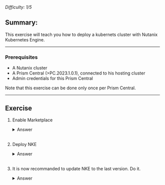 *Difficulty: 1/5*

## Summary:

This exercise will teach you how to deploy a kubernets cluster with Nutanix Kubernetes Engine. 

---

### Prerequisites
* A Nutanix cluster
* A Prism Central (>PC.2023.1.0.1), connected to his hosting cluster
* Admin credentials for this Prism Central

Note that this exercise can be done only once per Prism Central.

---

## Exercise

1. Enable Marketplace
    <details>
    <summary>Answer</summary>
    
    1. Connect on PC with admin user
    1. In the main menu, select `Apps and Marketplace`
        <br><img src="images/1.png" width="300px">
    1. Click on `Enable Marketplace` link
        <br><img src="images/2.png" width="600px">
    1. Click on `Enable Marketplace` blue button 
        <br><img src="images/3.png" width="150px">
    1. Wait for few minutes (approx 8/10 mn)
    1. After Markeplace activation, the `get` button on the Marketplace tiles should not be greyed out anymore.
        <br><img src="images/4.png" width="300px">
    </details><br>
    
1. Deploy NKE
    <details>
    <summary>Answer</summary>
    
    1. Click on `Get` button on the `Kubernetes Management` tile
    2. Click now on `Deploy` blue button
    1. Click on `View admin center`
    1. Click on `audit` tab
        <br><img src="images/5.png" width="500px">
    1. You can expand `Create` object and inspect deployment workflow.
    1. When all tasks are finshed (and green), you app will get `running` state
        <br><img src="images/6.png" width="500px">

    </details><br>

1. It is now recommanded to update NKE to the last version. Do it.
    <details>
    <summary>Answer</summary>
    
    1. In the main menu, select `Admin Center`
        <br><img src="images/7.png" width="300px">
    1. In the left menu, select "LCM"
        <br><img src="images/8.png" width="200px">
    1. Select `Inventory` tab
    1. Now click on `Perform inventory` blue button
    1. Wait for end of inventory (Can take a while)
    1. Click on `return to inventory`
    1. Click on `Updates` tab
    1. You should see a line `Nutanix Kubernetes Engine` in the list
        <br><img src="images/9.png" width="600px">
    1. Check the box, and click on `View Upgrade Plan` blue button
    1. On the next page, click on `Apply 1 Update` blue button
    1. Wait for end of the update
        * NKE GUI is unavailable during the upgrade, but NKE clusters already deployed are still available.

    </details>

